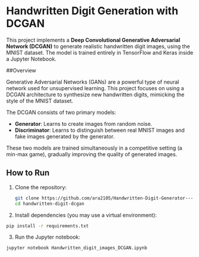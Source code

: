 # Handwritten Digit Generation with DCGAN

This project implements a **Deep Convolutional Generative Adversarial Network (DCGAN)** to generate realistic handwritten digit images, using the MNIST dataset. The model is trained entirely in TensorFlow and Keras inside a Jupyter Notebook.

##Overview

Generative Adversarial Networks (GANs) are a powerful type of neural network used for unsupervised learning. This project focuses on using a DCGAN architecture to synthesize new handwritten digits, mimicking the style of the MNIST dataset.

The DCGAN consists of two primary models:
- **Generator**: Learns to create images from random noise.
- **Discriminator**: Learns to distinguish between real MNIST images and fake images generated by the generator.

These two models are trained simultaneously in a competitive setting (a min-max game), gradually improving the quality of generated images.

## How to Run

1. Clone the repository:
   ```bash
   git clone https://github.com/ara2105/Handwritten-Digit-Generator---DCGAN.git
   cd handwritten-digit-dcgan
   ```
2. Install dependencies (you may use a virtual environment):
```bash
pip install -r requirements.txt
```
3. Run the Jupyter notebook:
```bash
jupyter notebook Handwritten_digit_images_DCGAN.ipynb
```




